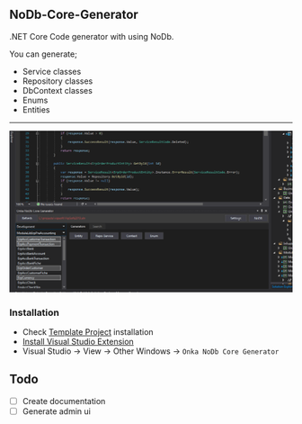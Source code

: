 ## NoDb-Core-Generator

.NET Core Code generator with using NoDb.

You can generate;

- Service classes
- Repository classes
- DbContext classes
- Enums
- Entities

***

![Image](https://raw.githubusercontent.com/onka13/NoDb-Core-Generator/master/docs/screenshot1.png)

### Installation

- Check [Template Project](https://github.com/onka13/dotnet-core-template) installation
- [Install Visual Studio Extension](https://marketplace.visualstudio.com/items?itemName=onka13.NoDbCoreGenerator)
- Visual Studio -> View -> Other Windows -> `Onka NoDb Core Generator `

## Todo

- [ ] Create documentation
- [ ] Generate admin ui
